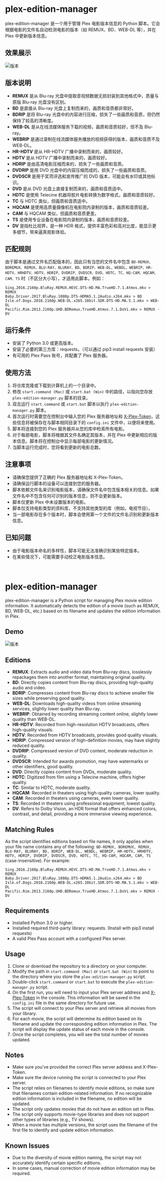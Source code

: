 # plex-edition-manager
plex-edition-manager 是一个用于管理 Plex 电影版本信息的 Python 脚本。它会根据电影的文件名自动检测电影的版本（如 REMUX、BD、WEB-DL 等），并在 Plex 中更新版本信息。

## 效果展示
![版本](https://github.com/x1ao4/plex-edition-manager/assets/112841659/4d048665-1438-4c11-9b7e-a163adb1f7ba)

## 版本说明
- **REMUX** 是从 Blu-ray 光盘中提取音视频数据无损封装到其他格式中，质量与原版 Blu-ray 光盘没有区别。
- **BD** 是直接从 Blu-ray 光盘上复制而来的，画质和音质都非常好。
- **BDRIP** 是将 Blu-ray 光盘中的内容进行压缩，损失了一些画质和音质，但仍然保持了较高的清晰度。
- **WEB-DL** 是从在线流媒体服务下载的视频，画质和音质较好，但不及 Blu-ray。
- **WEBRIP** 是通过录制在线流媒体服务播放的视频获得的版本，画质和音质不及 WEB-DL。
- **HR-HDTV** 是从 HR-HDTV 广播中录制而来的，画质较好。
- **HDTV** 是从 HDTV 广播中录制而来的，画质较好。
- **HDRIP** 是由高清电影压缩而来的，损失了一些画质和音质。
- **DVDRIP** 是用 DVD 光盘中的内容压缩而成的，损失了一些画质和音质。
- **DVDSCR** 是用于奖项评选和宣传推广的 DVD 版本，可能会有水印或其他标识。
- **DVD** 是从 DVD 光盘上直接复制而来的，画质和音质适中。
- **HDTC** 是使用 Telecine 机器将胶片电影转换为数字格式，画质和音质较好。
- **TC** 与 HDTC 类似，但画质和音质适中。
- **HQCAM** 是使用高质量摄像机在电影院内录制的版本，画质和音质较差。
- **CAM** 与 HQCAM 类似，但画质和音质更差。
- **TS** 是使用专业设备在电影院内录制的版本，画质和音质较差。
- **DV** 是指杜比视界，是一种 HDR 格式，提供丰富色彩和高对比度，能显示更多细节，带来逼真观影体验。

## 匹配规则
由于脚本是通过文件名匹配版本的，因此只有当您的文件名中包含 `BD-REMUX、BDREMUX、REMUX、BLU-RAY、BLURAY、BD、BDRIP、WEB-DL、WEBDL、WEBRIP、HR-HDTV、HRHDTV、HDTV、HDRIP、DVDRIP、DVDSCR、DVD、HDTC、TC、HQ-CAM、HQCAM、CAM、TS` 时（不区分大小写），才适用此脚本。例如：
```
Sing.2016.2160p.BluRay.REMUX.HEVC.DTS-HD.MA.TrueHD.7.1.Atmos.mkv > REMUX
Baby.Driver.2017.BluRay.1080p.DTS-HDMA5.1.2Audio.x264.mkv > BD
Isle.of.Dogs.2018.2160p.WEB-DL.x265.10bit.SDR.DTS-HD.MA.5.1.mkv > WEB-DL
Pacific.Rim.2013.2160p.UHD.BDRemux.TrueHD.Atmos.7.1.DoVi.mkv > REMUX · DV
```

## 运行条件
- 安装了 Python 3.0 或更高版本。
- 安装了必要的第三方库：requests。（可以通过 pip3 install requests 安装）
- 有可用的 Plex Pass 账号，并配置了 Plex 服务器。

## 使用方法
1. 将仓库克隆或下载到计算机上的一个目录中。
2. 修改 `start.command (Mac)` 或 `start.bat (Win)` 中的路径，以指向您存放 `plex-edition-manager.py` 脚本的目录。
3. 双击运行 `start.command` 或 `start.bat` 脚本以执行 `plex-edition-manager.py` 脚本。
4. 首次运行时需要您在控制台中输入您的 Plex 服务器地址和 [X-Plex-Token](https://support.plex.tv/articles/204059436-finding-an-authentication-token-x-plex-token/)，这些信息将被保存在与脚本相同目录下的 `config.ini` 文件中，以便将来使用。
5. 脚本将连接到您的 Plex 服务器并从您的库中检索所有电影。
6. 对于每部电影，脚本将根据其文件名确定其版本，并在 Plex 中更新相应的版本信息。脚本将在控制台中显示每部电影的更新情况。
7. 当脚本运行完成时，您将看到更新的电影总数。

## 注意事项
- 请确保您提供了正确的 Plex 服务器地址和 X-Plex-Token。
- 请确保运行脚本的设备可以连接到您的服务器。
- 脚本依赖文件名来识别电影版本，请确保文件名中包含版本相关的信息。如果文件名中不包含任何可识别的版本信息，则不会更新版本。
- 脚本仅更新 Plex 中未设置版本的电影。
- 脚本仅支持电影类型的资料库，不支持其他类型的库（例如，电视节目）。
- 当一部电影存在多个版本时，脚本会使用第一个文件的文件名识别和更新版本信息。

## 已知问题
- 由于电影版本命名的多样性，脚本可能无法准确识别某些特定版本。
- 在某些情况下，可能需要手动校正电影版本信息。
<br>

# plex-edition-manager
plex-edition-manager is a Python script for managing Plex movie edition information. It automatically detects the edition of a movie (such as REMUX, BD, WEB-DL, etc.) based on its filename and updates the edition information in Plex.

## Demo
![版本](https://github.com/x1ao4/plex-edition-manager/assets/112841659/4d048665-1438-4c11-9b7e-a163adb1f7ba)

## Editions
- **REMUX**: Extracts audio and video data from Blu-ray discs, losslessly repackages them into another format, maintaining original quality.
- **BD**: Directly copies content from Blu-ray discs, providing high-quality audio and video.
- **BDRIP**: Compresses content from Blu-ray discs to achieve smaller file sizes while preserving good quality.
- **WEB-DL**: Downloads high-quality videos from online streaming services, slightly lower quality than Blu-ray.
- **WEBRIP**: Obtained by recording streaming content online, slightly lower quality than WEB-DL.
- **HR-HDTV**: Recorded from high-resolution HDTV broadcasts, offers high-quality visuals.
- **HDTV**: Recorded from HDTV broadcasts, provides good quality visuals.
- **HDRIP**: Compressed version of high-definition movies, may have slightly reduced quality.
- **DVDRIP**: Compressed version of DVD content, moderate reduction in quality.
- **DVDSCR**: Intended for awards promotion, may have watermarks or other identifiers, good quality.
- **DVD**: Directly copies content from DVDs, moderate quality.
- **HDTC**: Digitized from film using a Telecine machine, offers higher quality.
- **TC**: Similar to HDTC, moderate quality.
- **HQCAM**: Recorded in theaters using high-quality cameras, lower quality.
- **CAM**: Recorded in theaters using cameras, even lower quality.
- **TS**: Recorded in theaters using professional equipment, lowest quality.
- **DV**: Refers to Dolby Vision, an HDR format that offers enhanced colors, contrast, and detail, providing a more immersive viewing experience.

## Matching Rules
As the script identifies editions based on file names, it only applies when your file name contains any of the following: `BD-REMUX, BDREMUX, REMUX, BLU-RAY, BLURAY, BD, BDRIP, WEB-DL, WEBDL, WEBRIP, HR-HDTV, HRHDTV, HDTV, HDRIP, DVDRIP, DVDSCR, DVD, HDTC, TC, HQ-CAM, HQCAM, CAM, TS` (case-insensitive). For example:
```
Sing.2016.2160p.BluRay.REMUX.HEVC.DTS-HD.MA.TrueHD.7.1.Atmos.mkv > REMUX
Baby.Driver.2017.BluRay.1080p.DTS-HDMA5.1.2Audio.x264.mkv > BD
Isle.of.Dogs.2018.2160p.WEB-DL.x265.10bit.SDR.DTS-HD.MA.5.1.mkv > WEB-DL
Pacific.Rim.2013.2160p.UHD.BDRemux.TrueHD.Atmos.7.1.DoVi.mkv > REMUX · DV
```

## Requirements
- Installed Python 3.0 or higher.
- Installed required third-party library: requests. (Install with pip3 install requests)
- A valid Plex Pass account with a configured Plex server.

## Usage
1. Clone or download the repository to a directory on your computer.
2. Modify the path in `start.command (Mac)` or `start.bat (Win)` to point to the directory where you store the `plex-edition-manager.py` script.
3. Double-click `start.command` or `start.bat` to execute the `plex-edition-manager.py` script.
4. On the first run, you will need to input your Plex server address and [X-Plex-Token](https://support.plex.tv/articles/204059436-finding-an-authentication-token-x-plex-token/) in the console. This information will be saved in the `config.ini` file in the same directory for future use.
5. The script will connect to your Plex server and retrieve all movies from your library.
6. For each movie, the script will determine its edition based on its filename and update the corresponding edition information in Plex. The script will display the update status of each movie in the console.
7. Once the script completes, you will see the total number of movies updated.

## Notes
- Make sure you've provided the correct Plex server address and X-Plex-Token.
- Make sure the device running the script is connected to your Plex server.
- The script relies on filenames to identify movie editions, so make sure that filenames contain edition-related information. If no recognizable edition information is included in the filename, no edition will be updated.
- The script only updates movies that do not have an edition set in Plex.
- The script only supports movie-type libraries and does not support other types of libraries (e.g., TV shows).
- When a movie has multiple versions, the script uses the filename of the first file to identify and update edition information.

## Known Issues
- Due to the diversity of movie edition naming, the script may not accurately identify certain specific editions.
- In some cases, manual correction of movie edition information may be required.
